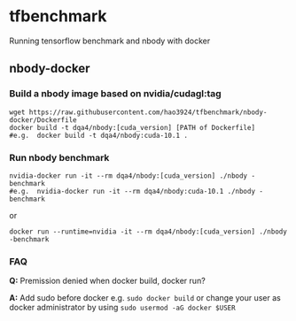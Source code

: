 # tfbenchmark
Running tensorflow benchmark and nbody with docker

## nbody-docker

### Build a nbody image based on nvidia/cudagl:tag
```
wget https://raw.githubusercontent.com/hao3924/tfbenchmark/nbody-docker/Dockerfile
docker build -t dqa4/nbody:[cuda_version] [PATH of Dockerfile]
#e.g.  docker build -t dqa4/nbody:cuda-10.1 .
```
### Run nbody benchmark
```
nvidia-docker run -it --rm dqa4/nbody:[cuda_version] ./nbody -benchmark
#e.g.  nvidia-docker run -it --rm dqa4/nbody:cuda-10.1 ./nbody -benchmark
```
or
```
docker run --runtime=nvidia -it --rm dqa4/nbody:[cuda_version] ./nbody -benchmark
```
### FAQ
**Q:** Premission denied when docker build, docker run?

**A:** Add sudo before docker e.g. ```sudo docker build``` or change your user as docker administrator by using ```sudo usermod -aG docker $USER```
